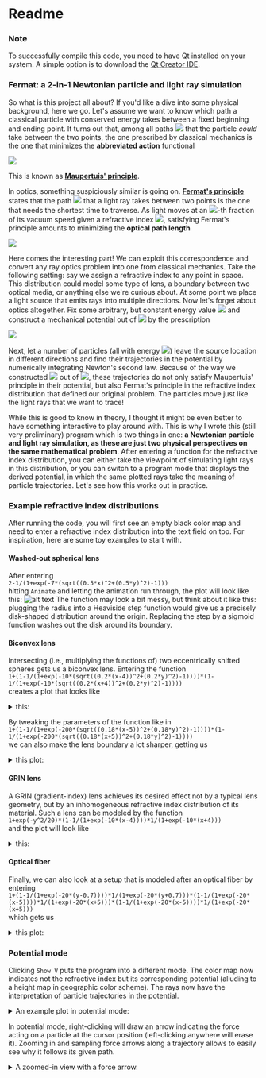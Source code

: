 # Readme
### Note
To successfully compile this code, you need to have Qt installed on your system. A simple option is to download the [Qt Creator IDE](https://www.qt.io/product/development-tools).
### Fermat: a 2-in-1 Newtonian particle and light ray simulation
So what is this project all about? If you'd like a dive into some physical background, here we go. Let's assume we want to know which path a classical particle with conserved energy takes between a fixed beginning and ending point. It turns out that, among all paths <img src="https://latex.codecogs.com/svg.latex?\Gamma" /> that the particle _could_ take between the two points, the one prescribed by classical mechanics is the one that minimizes the __abbreviated action__ functional

<img src="https://latex.codecogs.com/svg.latex?\int_\Gamma%20\!%20\vec{p}(\vec{x})%20\,%20\mathrm{d}\vec{s}%20=%20\int_\Gamma%20\!%20\sqrt{2m(E-V(\vec{x}))}%20\,%20\mathrm{d}s" />

This is known as [__Maupertuis' principle__](https://en.wikipedia.org/wiki/Maupertuis%27s_principle).


In optics, something suspiciously similar is going on. [__Fermat's principle__](https://en.wikipedia.org/wiki/Fermat%27s_principle) states that the path <img src="https://latex.codecogs.com/svg.latex?\Gamma" /> that a light ray takes between two points is the one that needs the shortest time to traverse. As light moves at an <img src="https://latex.codecogs.com/svg.latex?n"/>-th fraction of its vacuum speed given a refractive index <img src="https://latex.codecogs.com/svg.latex?n"/>, satisfying Fermat's principle amounts to minimizing the __optical path length__

<img src="https://latex.codecogs.com/svg.latex?\int_\Gamma%20\!%20n(\vec{x})%20\,%20\mathrm{d}s" />

Here comes the interesting part! We can exploit this correspondence and convert any ray optics problem into one from classical mechanics. Take the following setting: say we assign a refractive index to any point in space. This distribution could model some type of lens, a boundary between two optical media, or anything else we're curious about. At some point we place a light source that emits rays into multiple directions. Now let's forget about optics altogether. Fix some arbitrary, but constant energy value <img src="https://latex.codecogs.com/svg.latex?E" /> and construct a mechanical potential out of <img src="https://latex.codecogs.com/svg.latex?n" /> by the prescription

<img src="https://latex.codecogs.com/svg.latex?V(\vec{x})%20=%20E%20-%20\frac{n(\vec{x})^2}{2m}" />

Next, let a number of particles (all with energy <img src="https://latex.codecogs.com/svg.latex?E" />) leave the source location in different directions and find their trajectories in the potential by numerically integrating Newton's second law. Because of the way we constructed <img src="https://latex.codecogs.com/svg.latex?V" /> out of <img src="https://latex.codecogs.com/svg.latex?n" />, these trajectories do not only satisfy Maupertuis' principle in their potential, but also Fermat's principle in the refractive index distribution that defined our original problem. The particles move just like the light rays that we want to trace!

While this is good to know in theory, I thought it might be even better to have something interactive to play around with. This is why I wrote this (still very preliminary) program which is two things in one: __a Newtonian particle and light ray simulation, as these are just two physical perspectives on the same mathematical problem__. After entering a function for the refractive index distribution, you can either take the viewpoint of simulating light rays in this distribution, or you can switch to a program mode that displays the derived potential, in which the same plotted rays take the meaning of particle trajectories. Let's see how this works out in practice.

### Example refractive index distributions

After running the code, you will first see an empty black color map and need to enter a refractive index distribution into the text field on top. For inspiration, here are some toy examples to start with.

#### Washed-out spherical lens
After entering\
`2-1/(1+exp(-7*(sqrt((0.5*x)^2+(0.5*y)^2)-1)))`\
hitting `Animate` and letting the animation run through, the plot will look like this:
![alt text](https://user-images.githubusercontent.com/69654234/90677896-4a535580-e25e-11ea-982b-209687034c54.png)
The function may look a bit messy, but think about it like this: plugging the radius into a Heaviside step function would give us a precisely disk-shaped distribution around the origin. Replacing the step by a sigmoid function washes out the disk around its boundary.

#### Biconvex lens
Intersecting (i.e., multiplying the functions of) two eccentrically shifted spheres gets us a biconvex lens. Entering the function\
`1+(1-1/(1+exp(-10*(sqrt((0.2*(x-4))^2+(0.2*y)^2)-1))))*(1-1/(1+exp(-10*(sqrt((0.2*(x+4))^2+(0.2*y)^2)-1))))`\
creates a plot that looks like

<details>
  <summary> this: </summary>
  
  ![alt text](https://user-images.githubusercontent.com/69654234/90679682-d1093200-e260-11ea-9163-5c349c58d6e0.png)
  
</details>

By tweaking the parameters of the function like in\
`1+(1-1/(1+exp(-200*(sqrt((0.18*(x-5))^2+(0.18*y)^2)-1))))*(1-1/(1+exp(-200*(sqrt((0.18*(x+5))^2+(0.18*y)^2)-1))))`\
we can also make the lens boundary a lot sharper, getting us

<details>
  <summary> this plot: </summary>
  
  ![alt text](https://user-images.githubusercontent.com/69654234/90680986-fa2ac200-e262-11ea-9429-8c506d9b35f7.png)
  
</details>

#### GRIN lens
A GRIN (gradient-index) lens achieves its desired effect not by a typical lens geometry, but by an inhomogeneous refractive index distribution of its material. Such a lens can be modeled by the function\
`1+exp(-y^2/20)*(1-1/(1+exp(-10*(x-4))))*1/(1+exp(-10*(x+4)))`\
and the plot will look like

<details>
  <summary> this: </summary>
  
  ![alt text](https://user-images.githubusercontent.com/69654234/90680369-095d4000-e262-11ea-93d9-c6cea62d8fca.png)
  
</details>

#### Optical fiber
Finally, we can also look at a setup that is modeled after an optical fiber by entering\
`1+(1-1/(1+exp(-20*(y-0.7))))*1/(1+exp(-20*(y+0.7)))*(1-1/(1+exp(-20*(x-5))))*1/(1+exp(-20*(x+5)))*(1-1/(1+exp(-20*(x-5))))*1/(1+exp(-20*(x+5)))`\
which gets us

<details>
  <summary> this plot: </summary>
  
  ![alt text](https://user-images.githubusercontent.com/69654234/90681517-d9af3780-e263-11ea-9744-4bd08e712152.png)
  
</details>

### Potential mode
Clicking `Show V` puts the program into a different mode. The color map now indicates not the refractive index but its corresponding potential (alluding to a height map in geographic color scheme). The rays now have the interpretation of particle trajectories in the potential.
<details>
  <summary> An example plot in potential mode: </summary>
  
  ![alt text](https://user-images.githubusercontent.com/69654234/90696546-be045b00-e27c-11ea-83c6-ae04766d2bd3.png)
  
</details>

In potential mode, right-clicking will draw an arrow indicating the force acting on a particle at the cursor position (left-clicking anywhere will erase it). Zooming in and sampling force arrows along a trajectory allows to easily see why it follows its given path.

<details>
  <summary> A zoomed-in view with a force arrow. </summary>
  
  ![alt text](https://user-images.githubusercontent.com/69654234/90696569-cb214a00-e27c-11ea-95f5-8c82e8bb87e8.png)
  
</details>
